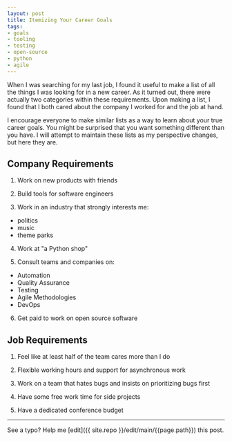 ```yaml
---
layout: post
title: Itemizing Your Career Goals
tags:
- goals
- tooling
- testing
- open-source
- python
- agile
---
```


When I was searching for my last job, I found it useful to make a list of all the things I was looking for in a new career. As it turned out, there were actually two categories within these requirements. Upon making a list, I found that I both cared about the company I worked for and the job at hand.

I encourage everyone to make similar lists as a way to learn about your true career goals. You might be surprised that you want something different than you have. I will attempt to maintain these lists as my perspective changes, but here they are.

## Company Requirements

1. Work on new products with friends

2. Build tools for software engineers

3. Work in an industry that strongly interests me:
  - politics
  - music
  - theme parks

4. Work at "a Python shop"

5. Consult teams and companies on:
  - Automation
  - Quality Assurance
  - Testing
  - Agile Methodologies
  - DevOps

6. Get paid to work on open source software

## Job Requirements

1. Feel like at least half of the team cares more than I do

2. Flexible working hours and support for asynchronous work

3. Work on a team that hates bugs and insists on prioritizing bugs first

4. Have some free work time for side projects

5. Have a dedicated conference budget

-----

See a typo? Help me [edit]({{ site.repo }}/edit/main/{{page.path}}) this post.
